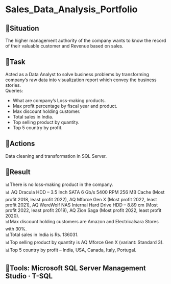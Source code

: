 # Sales_Data_Analysis_Portfolio

## 📌Situation
The higher management authority of the company wants to know the record of their valuable customer and Revenue based on sales.
## 📌Task
<p>Acted as a Data Analyst to solve business problems by transforming company’s raw data into visualization report which convey the business stories.
<br>Queries:</p>
  
* What are company’s Loss-making products.
*	Max profit percentage by fiscal year and product.
*	Max discount holding customer.
*	Total sales in India.
*	Top selling product by quantity.
*	Top 5 country by profit.



## 📌Actions
<p>Data cleaning and transformation in SQL Server.</p>
  
## 📌Result
<p>📊There is no loss-making product in the company.
<br>📊 AQ Dracula HDD – 3.5 Inch SATA 6 Gb/s 5400 RPM 256 MB Cache (Most profit 2018, least profit 2022), AQ Mforce Gen X (Most profit 2022, least profit 2021), AQ WereWolf NAS Internal Hard Drive HDD – 8.89 cm (Most profit 2022, least profit 2019), AQ Zion Saga (Most profit 2022, least profit 2020).
<br>📊Max discount holding customers are Amazon and Electricalsara Stores with 30%.
<br>📊Total sales in India is Rs. 136031.
<br>📊Top selling product by quantity is AQ Mforce Gen X (variant: Standard 3).
<br>📊Top 5 country by profit – India, USA, Canada, Italy, Portugal.</p>

## 📌Tools: Microsoft SQL Server Management Studio · T-SQL


